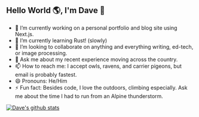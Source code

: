 ## Hello World 🌎, I'm Dave 👋 
<!--
**DevDaveFrame/DevDaveFrame** is a ✨ _special_ ✨ repository because its `README.md` (this file) appears on your GitHub profile.

Here are some ideas to get you started:

- 🔭 I’m currently working on ...
- 🌱 I’m currently learning ...
- 👯 I’m looking to collaborate on ...
- 🤔 I’m looking for help with ...
- 💬 Ask me about ...
- 📫 How to reach me: ...
- 😄 Pronouns: ...
- ⚡ Fun fact: ...
-->

- 🔭 I’m currently working on a personal portfolio and blog site using Next.js.
- 🌱 I’m currently learning Rust! (slowly)
- 👯 I’m looking to collaborate on anything and everything writing, ed-tech, or image processing.
- 💬 Ask me about my recent experience moving across the country.
- 📫 How to reach me: I accept owls, ravens, and carrier pigeons, but email is probably fastest.
- 😄 Pronouns: He/Him
- ⚡ Fun fact: Besides code, I love the outdoors, climbing especially. Ask me about the time I had to run from an Alpine thunderstorm. 

[![Dave's github stats](https://github-readme-stats.vercel.app/api?username=DevDaveFrame&show_icons=true&theme=tokyonight)](https://github.com/anuraghazra/github-readme-stats)
